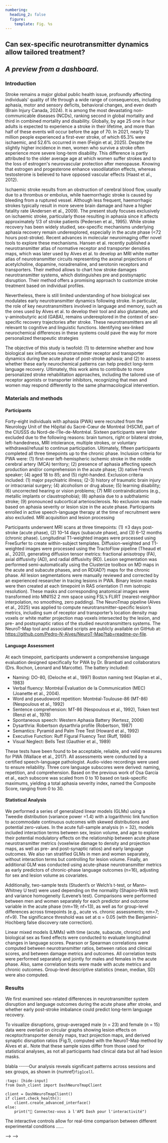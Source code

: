 ```yaml
---
numbering:
  heading_2: false
  figure:
    template: Fig. %s
---
```



## Can sex-specific neurotransmitter dynamics allow tailored treatment? 

## *A preview from a dashboard.*

### Introduction

Stroke remains a major global public health issue, profoundly affecting individuals' quality of life through a wide range of consequences, including aphasia, motor and sensory deficits, behavioral changes, and even death (Brain Injury Canada, 2024). It is among the most devastating non-communicable diseases (NCDs), ranking second in global mortality and third in combined mortality and disability. Globally, by age 25 one in four adults is expected to experience a stroke in their lifetime, and more than half of these events will occur before the age of 70. In 2021, nearly 12 million people experienced a first-ever stroke, of which 65.3% were ischaemic, and 52.6% occurred in men (Feigin et al, 2025). Despite the slightly higher incidence in men, women who survive a stroke often experience more severe long-term disability. This difference is partly attributed to the older average age at which women suffer strokes and to the loss of estrogen's neurovascular protection after menopause. Knowing that estrogen and progesterone enhance vasodilatation effects, whereas testosterone is believed to have opposed vascular effects (Haast et al., 2012).

Ischaemic stroke results from an obstruction of cerebral blood flow, usually due to a thrombus or embolus, while haemorrhagic stroke is caused by bleeding from a ruptured vessel. Although less frequent, haemorrhagic strokes typically result in more severe brain damage and have a higher fatality rate (Andersen et al., 2009). The present study focuses exclusively on ischaemic stroke, particularly those resulting in aphasia since it affects approximately 1/3 of stroke patients (Pedersen et al., 1995). While stroke recovery has been widely studied, sex-specific mechanisms underlying aphasia recovery remain underexplored, especially in the acute phase (<72 hours post-stroke). 
Recent advances in molecular neuroimaging offer novel tools to explore these mechanisms. Hansen et al. recently published a neurotransmitter atlas of normative receptor and transporter densities maps, which was later used by Alves et al. to develop an MRI white matter atlas of neurotransmitter circuits representing the axonal projections of acetylcholine, dopamine, noradrenaline, and serotonin receptors and transporters. Their method allows to chart how stroke damages neurotransmitter systems, which distinguishes pre and postsynaptic disruption. Their method offers a promising approach to customize stroke treatment based on individual profiles.

Nevertheless, there is still limited understanding of how biological sex modulates early neurotransmitter dynamics following stroke. In particular, the role of key neurotransmitters involved in language and memory, such as the ones used by Alves et al. to develop their tool and also glutamate, and γ-aminobutyric acid (GABA), remains underexplored in the context of sex-specific recovery trajectories after stroke. These neurotransmitters are all relevant to cognitive and linguistic functions. Identifying sex-linked neurochemical differences in these systems could pave the way for more personalized therapeutic strategies

The objective of this study is twofold: (1) to determine whether and how biological sex influences neurotransmitter receptor and transporter dynamics during the acute phase of post-stroke aphasia; and (2) to assess whether these early neurochemical patterns can help predict long-term language recovery. Ultimately, this work aims to contribute to more personalized stroke rehabilitation approaches, including the tailored use of receptor agonists or transporter inhibitors, recognizing that men and women may respond differently to the same pharmacological intervention.

### Materials and methods

#### Participants

Forty-eight individuals with aphasia (PWA) were recruited from the Neurology Unit of the Hôpital du Sacré-Cœur de Montréal (HSCM), part of the CIUSSS du Nord-de-l’Île-de-Montréal. Sixteen participants were later excluded due to the following reasons: brain tumors, right or bilateral stroke, left-handedness, MRI intolerance, multiple strokes, or voluntary withdrawal/refusal to continue participation. Ultimately, fifteen participants completed all three timepoints up to the chronic phase.
Inclusion criteria for PWA were: (1) first-ever left-hemispheric ischemic stroke in the middle cerebral artery (MCA) territory; (2) presence of aphasia affecting speech production and/or comprehension in the acute phase; (3) native French speaker; (4) aged 18 to 85; and (5) right-handed. Exclusion criteria included: (1) major psychiatric illness; (2-3) history of traumatic brain injury or intracranial surgery; (4) alcoholism or drug abuse; (5) learning disability; (6) uncorrected hearing or vision problems; (7) MRI contraindications (e.g., metallic implants or claustrophobia); (8) aphasia due to a subthalamic stroke; (9) pronounced subcortical arteriosclerosis. No exclusion was made based on aphasia severity or lesion size in the acute phase. Participants enrolled in active speech-language therapy at the time of recruitment were also excluded.
MRI acquisition and lesion processing

Participants underwent MRI scans at three timepoints: (1) ≤3 days post-stroke (acute phase), (2) 10–14 days (subacute phase), and (3) 6–12 months (chronic phase). Longitudinal T1-weighted images were processed using FreeSurfer to create within-subject templates. Diffusion-weighted and T1-weighted images were processed using the TractoFlow pipeline (Theaud et al., 2020), generating diffusion tensor metrics: fractional anisotropy (FA), axial diffusivity (AD), and radial diffusivity (RD).
Lesion segmentation was performed semi-automatically using the Clusterize toolbox on MD maps in the acute and subacute phases, and on RD(AD?) maps for the chronic phase. All lesion segmentations were manually reviewed and corrected by an experienced researcher in tracing lesions in PWA. Binary lesion masks were then created at each timepoint in RAS orientation (1 mm isotropic resolution). These masks and corresponding anatomical images were transformed into MNI152 2 mm space using FSL’s FLIRT (nearest-neighbor interpolation, no smoothing, zero padding). The NeuroTmap pipeline (Alves et al., 2025) was applied to compute neurotransmitter-specific lesion’s metrics, including sum of receptor and transporter’s location density map voxels or white matter projection map voxels intersected by the lesion, and pre- and postsynaptic ratios of the studied neurotransmitters systems. The NeuroT-Map tool and associated scripts are publicly available on GitHub at: https://github.com/Pedro-N-Alves/NeuroT-Map?tab=readme-ov-file. 

#### Language Assessment

At each timepoint, participants underwent a comprehensive language evaluation designed specifically for PWA by Dr. Brambati and collaborators (Drs. Rochon, Leonard and Marcotte). The battery included:

- Naming: DO-80, (Deloche et al., 1997) Boston naming test (Kaplan et al., 1983)
- Verbal fluency:  Montréal Évaluation de la Communication (MEC) (Joanette et al., 2004). 
- Word and pseudoword repetition: Montréal-Toulouse-86 (MT-86) (Nespoulous et al., 1992)
- Sentence comprehension: MT-86 (Nespoulous et al., 1992), Token test (Renzi et al., 1978)
- Spontaneous speech: Western Aphasia Battery (Kertesz, 2006)
- Dysarthria: Robertson dysarthria profile (Robertson, 1987)
- Semantics: Pyramid and Palm Tree Test (Howard et al., 1992)
- Executive Function: Ruff Figural Fluency Test (Ruff, 1986)
- Visual Neglect: Bells Test (Gauthier et al., 1989)

These tests have been found to be acceptable, reliable, and valid measures for PWA (Wallace et al., 2017). All assessments were conducted by a certified speech-language pathologist. Audio-video recordings were used to ensure reliability. Three core language subscores were derived: naming, repetition, and comprehension. Based on the previous work of Osa García et al., each subscore was scaled from 0 to 10 based on task-specific maximums, yielding a total aphasia severity index, named the Composite Score, ranging from 0 to 30.

#### Statistical Analysis 

We performed a series of generalized linear models (GLMs) using a Tweedie distribution (variance power =1.4) with a logarithmic link function to accommodate continuous outcomes with skewed distributions and potential zero-values. In the acute full-sample analysis (n = 32), models included interaction terms between sex, lesion volume, and age to explore their potential modulatory effects on the relationship between acute phase neurotransmitter metrics (voxelwise damage to density and projection maps, as well as pre- and post-synaptic ratios) and early language outcomes. We also ran stratified GLMs in men and women separately, without interaction terms but controlling for lesion volume. Finally, an additional GLM was conducted using acute-phase neurotransmitter metrics as early predictors of chronic-phase language outcomes (n=16), adjusting for sex and lesion volume as covariates.

Additionally, two-sample tests (Student’s or Welch’s t-test, or Mann–Whitney U test) were used depending on the normality (Shapiro–Wilk test) and variance homogeneity (Levene’s test). Comparisons were performed between men and women separately for each predictor and outcome variable in the acute phase (nm=19; nf=13), as well as for group-level differences across timepoints (e.g., acute vs. chronic assessments; nm=7; nf=9). The significance threshold was set at α = 0.05 (with the Benjamini-Hochberg false discovery rate correction).

Linear mixed models (LMMs) with time (acute, subacute, chronic) and biological sex as fixed effects were conducted to evaluate longitudinal changes in language scores. Pearson or Spearman correlations were computed between neurotransmitter ratios, between ratios and clinical scores, and between damage metrics and outcomes. All correlation tests were performed separately and jointly for males and females in the acute phase. Also, same correlation tests were made with acute metrics and chronic outcomes. Group-level descriptive statistics (mean, median, SD) were also computed.

### Results

We first examined sex-related differences in neurotransmitter system disruption and language outcomes during the acute phase after stroke, and whether early post-stroke imbalance could predict long-term language recovery.

To visualize disruptions, group-averaged male (n = 23) and female (n = 15) data were overlaid on circular graphs showing lesion effects on receptor/transporter density maps, tract projection maps, and derived synaptic disruption ratios (Fig.1), computed with the NeuroT-Map method by Alves et al.. Note that these sample sizes differ from those used for statistical analyses, as not all participants had clinical data but all had lesion masks.


blabla -----Our analysis reveals significant patterns across sessions and sex groups, as shown in {numref}`fig1cell`.


<!-- ```{include} ./figure_1.ipynb
:relative-docs: content
:code: python
``` -->

```{code-cell} python
:tags: [hide-input]
from Dash_client import DashNeuroTmapClient

client = DashNeuroTmapClient()
if client.check_health():
    client.create_advanced_interface()
else:
    print("🔴 Connectez-vous à l'API Dash pour l'interactivité")
```

<!-- :::{figure} #fig1cell
:label: fig1
:name: fig-neurotmap-analysis

Interactive NeuroTmap analysis showing base and overlay comparisons. 
Users can select different sessions (V1, V2, V3) and sex filters (men, women, all) 
to explore the data interactively.
::: -->

The interactive controls allow for real-time comparison between different 
experimental conditions ......

<!-- [Voir Figure 1 interactive] https://mybinder.org/v2/gh/moranebienvenu/stroke_article/tree/main/HEAD?urlpath=%2Fdoc%2Ftree%2Fcontent%2Ffigure_1.ipynb -->

<!-- [](https://doi.org/10.31219/osf.io/h89js) -->
<!-- :::{figure} static/banner.jpg -->

<!-- A funny take on the difference between articles with code and articles from code.
:::

Let's see how directives work with a simple example by rendering a video from an external source:

:::{iframe} https://cdn.curvenote.com/0191bd75-1494-72f5-b48a-a0aaad296e4c/public/links-8237f1bb937ea247c2875ad14e560512.mp4
:label: figvid
:width: 100%

Video reused from [mystmd.org](https://mystmd.org) (CC-BY-4.0, [source](https://mystmd.org/guide)).
:::

Yet, the main purpose of this article is to not to showcase all the [authoring tools](https://mystmd.org/guide/typography) available in MyST Markdown, but rather to provide a simple template to get you started with your own article to publish on NeuroLibre.


:::{seealso}
You can refer to the [MyST Guide](https://mystmd.org/guide/typography) to see all the cool stuff you can do with MyST Markdown, such as creating a `mermaid` diagram like this:


Or you can see how hover-over links work for [wikipedia sources](https://en.wikipedia.org/wiki/Wikipedia#:~:text=Wikipedia%20is%20a%20free%20content,and%20the%20wiki%20software%20MediaWiki.) and cross references figures (e.g., [Fig. %sf](#fig1), [Figure %sf](#fig2), [Video %sf](#figvid)).
:::

Typically, when publishing an article following the traditional route, you would write your article in a word processor where you need to deal with the generation of figures, tables etc. elsewhere, and then bring them together in the final document manually. This eventually leads to a cluttered set of files, code, dependencies, and even data that are hard to manage in the long run. If you've been publishing articles for a while, you probably know what we are talking about:

> Where is the endnote reference folder I used for this article? -->

<!-- > What is the name of the script I used to generate the second figure? This script has the title `fig_2_working.py` and is in the  `karakuzu_et_al_2016_mrm` folder, but it does not seem to be the one that generated the figure... --> -->

<!-- > I cannot create the same runtime environment that I used for this analysis in my current project because `python 3.8` is not available in the current distribution of Anaconda... It is so tricky to get this running on my new computer...

MyST Markdown offers a powerful solution to this by allowing you to create an article ✨from code✨, linking all the pieces of your executable and narrative content together in the body of this one document: your canvas.

:::{figure} https://cdn.curvenote.com/0191bd75-1494-72f5-b48a-a0aaad296e4c/public/reuse-jupyter-output-2e6bfa91772dbb6bbc022dc6aee80d2b.webp
:label: fig0

An article with two figures created in Jupyter Notebooks. Each figure can be labeled directly in the notebook and reused in any other page directly.

Figure reused from [mystmd.org](https://mystmd.org) (CC-BY-4.0, [source](https://mystmd.org/guide/reuse-jupyter-outputs#reuse-jupyter-outputs)).
:::

 -->

<!-- For example, the following figure is the output of the `content/fig_1.ipynb` notebook:

:::{figure} #fig1cell
:label: fig1

An example of a figure generated from a Jupyter Notebook that lives in the `content` folder of this repository. Check `content/figure_1.ipynb` to see how this figure was generated and where the label `#fig1cell` is defined.
:::

Here is another figure generated from another notebook:

:::{figure} #fig2cell
:label: fig2

An example of a figure generated from a Jupyter Notebook that lives in the `content` folder of this repository.  Check `content/figure_2.md` to see how this figure was generated and where the label `#fig2cell` is defined.
:::

Both interactive, cool right! All your assets are centralized in this one document, which ideally lives in a GitHub repository. You may forget what you did, but your commit history will be there to remind you.

## NeuroLibre and MyST Markdown

NeuroLibre is a reproducible preprint publisher that makes it a seamless experience to publish preprints written in MyST Markdown, and commits to the long term preservation of the content, runtime, data, and the functionality of the code.

:::{seealso}
You can refer to [this blogpost](https://conp.ca/about-neurolibre/#:~:text=NeuroLibre%20is%20a%20platform%20for,articles%2C%20tutorials%2C%20and%20reports) for more information about NeuroLibre.
:::

### Data

Unless your preprint does not include any output that requires computational resources, you typically need to provide a set of inputs to supplement the generation of the assets in your article. The type and size of the data can vary greatly from one article to another, from a `50KB` excel spreadsheet to a `2GB` neuroimaging dataset of brain images.

The only requirement is that the data must be publicly available to be accessed by NeuroLibre. To specify your data dependencies, you can provide a `binder/data_requirement.json` file in the root of your repository, with the following structure:

```json
{
  { "src": "https://drive.google.com/uc?id=1hOohYO0ifFD-sKN_KPPXOgdQpNQaThiJ",
  "dst": "../data",
  "projectName": "neurolibre-demo-dataset"
  }
}
```

:::{note}
The above configuration specifies that the data will be downloaded from Google Drive and placed in and saved in a `data/neurolibre-demo-dataset` at the root of your repository. The `dst` field indicates `../data` as the root of the repository is one directory up from the `binder` directory where the `data_requirement.json` file is located.

Even when the `dst` field is specified differently, NeuroLibre will always mount the data in the `data` folder at the root of your repository. We recommend you to follow the same convention while working locally and to remember to `.gitignore` the `data` folder!
:::

:::{seealso}
You can refer to [this documentation](https://docs.neurolibre.org/en/latest/STRUCTURE.html#the-binder-folder-data) for more information about the `binder/data_requirement.json` file and the available options to specify your data dependencies.
:::

#### How can I get NeuroLibre to cache my data dependencies? 

You can use [this issue template](https://github.com/neurolibre/info/issues/new?assignees=agahkarakuzu&labels=DOWNLOAD&projects=&template=data_cache.md&title=) to request the caching of your data dependencies.

### Code 

NeuroLibre follows the [reproducible runtime environment specification (REES)](https://repo2docker.readthedocs.io/en/latest/specification.html) to define a runtime environment for your preprint. Any programming language supported by Project Jupyter (e.g. python, R, julia, etc.) can be used to create your executable content, where you place necessary [BinderHub configuration files](https://mybinder.readthedocs.io/en/latest/using/config_files.html#config-files) in the `binder` folder.

#### How much computational resources are available and for how long my notebooks can run to generate the outputs?

For each preprint, we guarantee a minimum of 1 CPU core and 4 GB of RAM (8GB maximum), and a maximum of 1 hours of runtime to execute all the notebooks in the `content` folder.

> Do you really want someone to run your code for 1 hour? Probably not.

Even though long-running code cells may be of interest to interactive tutorials, a reader who is interested in reproducing your Figure would be less likely to wait for more than a few minutes for the outputs to be generated. This is why we encourage you to create notebooks that can be run in the "attention span" of a reader.

### Preview your preprint

#### Locally

It is always a good practice to be able to build your MyST article locally before publishing it to NeuroLibre. If you install MyST as described [here](https://mystmd.org/guide/installing), in a virtual environment that has all your code dependencies installed, you can build your myst article:

```bash
cd path/to/your/repo
myst build --execute --html
```

:::{note}
NeuroLibre also supports Jupyter Book for publishing preprints. You can refer to [this documentation](https://jupyterbook.org/en/stable/intro.html) to find out more about it. However, as of late 2024, MyST is our recommended route for writing preprints.
:::

#### Roboneuro preview service

If you have a data dependency and have NeuroLibre cached it for you, you can start using the Roboneuro preview service to build your preprint: https://robo.neurolibre.org

#### Technical screening

Once you submit your preprint to NeuroLibre, our team will perform a technical screening to ensure that your preprint can be built successfully. This is to make sure that your preprint is in line with our guidelines and to avoid any issues that may arise during the build process.

You can visit our technical screening repository [neurolibre/neurolibre-reviews](https://github.com/neurolibre/neurolibre-reviews/issues) to see examples of this process.

### After your preprint is published

We archive all the reproducibility assets of your preprint on Zenodo and link those objects to your reproducible preprint that is assigned a DOI and indexed by [Crossref](https://www.crossref.org/) (also by Google Scholar, Researchgate, and other platforms that use Crossref metadata).

Your preprint can be found, cited, and more importantly, reproduced by any interested reader, and that includes you (probably a few years after you published your preprint)!

### Is the idea of wanting to publish a dashboard with your preprint too crazy?

Absolutely not! We encourage you to publish your dashboard alongside your preprint to showcase your results in the best way possible.

:::: {admonition} An interactive dashboard developed with R Shiny
:class: tip
:::{iframe} https://shinybrain.db.neurolibre.org
:width: 100%
:label: intdashboard
:align: center

MRShiny Brain interactive dashboard at [https://shinybrain.db.neurolibre.org](https://shinybrain.db.neurolibre.org)
:::
::::

:::: {admonition} An award-winning dashboard developed using Plotly Dash
:class: tip
:::{iframe} https://rrsg2020.db.neurolibre.org/
:width: 100%
:label: intdashboard2
:align: center

ISMRM RRSG 2020 interactive dashboard at [https://rrsg2020.db.neurolibre.org/](https://rrsg2020.db.neurolibre.org/)
:::
::::

These dashboards [](#intdashboard) and [](#intdashboard2) are embedded in their respective NeuroLibre preprints! If you are interested in publishing your own dashboard with NeuroLibre, please open an issue using [this template](https://github.com/neurolibre/info/issues/new?assignees=agahkarakuzu&labels=dashboard&projects=&template=new_dashboard.md&title=%5BNEW+DASHBOARD%5D).

If you have any questions or need further assistance, please reach out to us at `info@neurolibre.org`. --> -->
